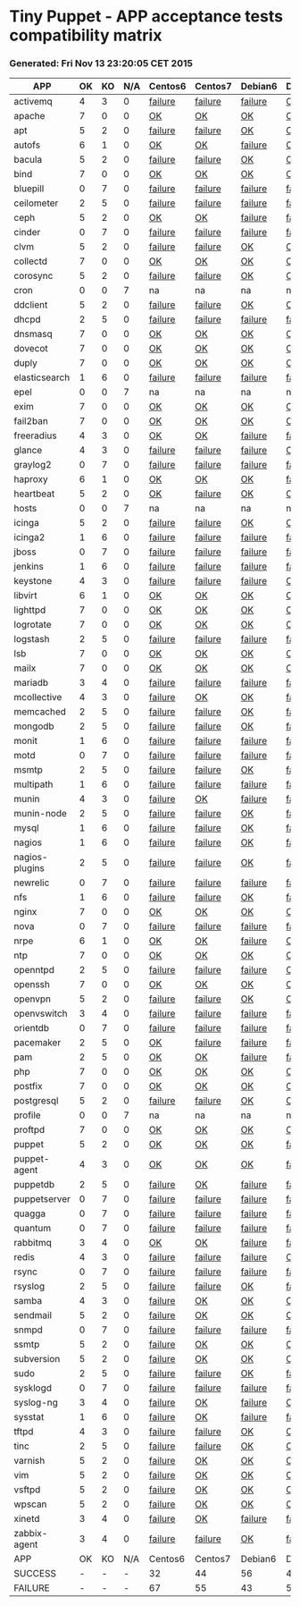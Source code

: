# Tiny Puppet - APP acceptance tests compatibility matrix
### Generated: Fri Nov 13 23:20:05 CET 2015
APP             |  OK  |  KO  |  N/A  |  Centos6                                              |  Centos7                                              |  Debian6                                             |  Debian7                                              |  Debian8_P3                                             |  Ubuntu1204                                              |  Ubuntu1404                                            
----------------|------|------|-------|-------------------------------------------------------|-------------------------------------------------------|------------------------------------------------------|-------------------------------------------------------|---------------------------------------------------------|----------------------------------------------------------|--------------------------------------------------------
activemq        |  4   |  3   |  0    |  [failure](tests/app/Centos6/failure/activemq)        |  [failure](tests/app/Centos7/failure/activemq)        |  [failure](tests/app/Debian6/failure/activemq)       |  [OK](tests/app/Debian7/success/activemq)             |  [OK](tests/app/Debian8_P3/success/activemq)            |  [OK](tests/app/Ubuntu1204/success/activemq)             |  [OK](tests/app/Ubuntu1404/success/activemq)           
apache          |  7   |  0   |  0    |  [OK](tests/app/Centos6/success/apache)               |  [OK](tests/app/Centos7/success/apache)               |  [OK](tests/app/Debian6/success/apache)              |  [OK](tests/app/Debian7/success/apache)               |  [OK](tests/app/Debian8_P3/success/apache)              |  [OK](tests/app/Ubuntu1204/success/apache)               |  [OK](tests/app/Ubuntu1404/success/apache)             
apt             |  5   |  2   |  0    |  [failure](tests/app/Centos6/failure/apt)             |  [failure](tests/app/Centos7/failure/apt)             |  [OK](tests/app/Debian6/success/apt)                 |  [OK](tests/app/Debian7/success/apt)                  |  [OK](tests/app/Debian8_P3/success/apt)                 |  [OK](tests/app/Ubuntu1204/success/apt)                  |  [OK](tests/app/Ubuntu1404/success/apt)                
autofs          |  6   |  1   |  0    |  [OK](tests/app/Centos6/success/autofs)               |  [OK](tests/app/Centos7/success/autofs)               |  [failure](tests/app/Debian6/failure/autofs)         |  [OK](tests/app/Debian7/success/autofs)               |  [OK](tests/app/Debian8_P3/success/autofs)              |  [OK](tests/app/Ubuntu1204/success/autofs)               |  [OK](tests/app/Ubuntu1404/success/autofs)             
bacula          |  5   |  2   |  0    |  [failure](tests/app/Centos6/failure/bacula)          |  [failure](tests/app/Centos7/failure/bacula)          |  [OK](tests/app/Debian6/success/bacula)              |  [OK](tests/app/Debian7/success/bacula)               |  [OK](tests/app/Debian8_P3/success/bacula)              |  [OK](tests/app/Ubuntu1204/success/bacula)               |  [OK](tests/app/Ubuntu1404/success/bacula)             
bind            |  7   |  0   |  0    |  [OK](tests/app/Centos6/success/bind)                 |  [OK](tests/app/Centos7/success/bind)                 |  [OK](tests/app/Debian6/success/bind)                |  [OK](tests/app/Debian7/success/bind)                 |  [OK](tests/app/Debian8_P3/success/bind)                |  [OK](tests/app/Ubuntu1204/success/bind)                 |  [OK](tests/app/Ubuntu1404/success/bind)               
bluepill        |  0   |  7   |  0    |  [failure](tests/app/Centos6/failure/bluepill)        |  [failure](tests/app/Centos7/failure/bluepill)        |  [failure](tests/app/Debian6/failure/bluepill)       |  [failure](tests/app/Debian7/failure/bluepill)        |  [failure](tests/app/Debian8_P3/failure/bluepill)       |  [failure](tests/app/Ubuntu1204/failure/bluepill)        |  [failure](tests/app/Ubuntu1404/failure/bluepill)      
ceilometer      |  2   |  5   |  0    |  [failure](tests/app/Centos6/failure/ceilometer)      |  [failure](tests/app/Centos7/failure/ceilometer)      |  [failure](tests/app/Debian6/failure/ceilometer)     |  [failure](tests/app/Debian7/failure/ceilometer)      |  [OK](tests/app/Debian8_P3/success/ceilometer)          |  [failure](tests/app/Ubuntu1204/failure/ceilometer)      |  [OK](tests/app/Ubuntu1404/success/ceilometer)         
ceph            |  5   |  2   |  0    |  [OK](tests/app/Centos6/success/ceph)                 |  [OK](tests/app/Centos7/success/ceph)                 |  [failure](tests/app/Debian6/failure/ceph)           |  [failure](tests/app/Debian7/failure/ceph)            |  [OK](tests/app/Debian8_P3/success/ceph)                |  [OK](tests/app/Ubuntu1204/success/ceph)                 |  [OK](tests/app/Ubuntu1404/success/ceph)               
cinder          |  0   |  7   |  0    |  [failure](tests/app/Centos6/failure/cinder)          |  [failure](tests/app/Centos7/failure/cinder)          |  [failure](tests/app/Debian6/failure/cinder)         |  [failure](tests/app/Debian7/failure/cinder)          |  [failure](tests/app/Debian8_P3/failure/cinder)         |  [failure](tests/app/Ubuntu1204/failure/cinder)          |  [failure](tests/app/Ubuntu1404/failure/cinder)        
clvm            |  5   |  2   |  0    |  [failure](tests/app/Centos6/failure/clvm)            |  [failure](tests/app/Centos7/failure/clvm)            |  [OK](tests/app/Debian6/success/clvm)                |  [OK](tests/app/Debian7/success/clvm)                 |  [OK](tests/app/Debian8_P3/success/clvm)                |  [OK](tests/app/Ubuntu1204/success/clvm)                 |  [OK](tests/app/Ubuntu1404/success/clvm)               
collectd        |  7   |  0   |  0    |  [OK](tests/app/Centos6/success/collectd)             |  [OK](tests/app/Centos7/success/collectd)             |  [OK](tests/app/Debian6/success/collectd)            |  [OK](tests/app/Debian7/success/collectd)             |  [OK](tests/app/Debian8_P3/success/collectd)            |  [OK](tests/app/Ubuntu1204/success/collectd)             |  [OK](tests/app/Ubuntu1404/success/collectd)           
corosync        |  5   |  2   |  0    |  [failure](tests/app/Centos6/failure/corosync)        |  [failure](tests/app/Centos7/failure/corosync)        |  [OK](tests/app/Debian6/success/corosync)            |  [OK](tests/app/Debian7/success/corosync)             |  [OK](tests/app/Debian8_P3/success/corosync)            |  [OK](tests/app/Ubuntu1204/success/corosync)             |  [OK](tests/app/Ubuntu1404/success/corosync)           
cron            |  0   |  0   |  7    |  na                                                   |  na                                                   |  na                                                  |  na                                                   |  na                                                     |  na                                                      |  na                                                    
ddclient        |  5   |  2   |  0    |  [failure](tests/app/Centos6/failure/ddclient)        |  [failure](tests/app/Centos7/failure/ddclient)        |  [OK](tests/app/Debian6/success/ddclient)            |  [OK](tests/app/Debian7/success/ddclient)             |  [OK](tests/app/Debian8_P3/success/ddclient)            |  [OK](tests/app/Ubuntu1204/success/ddclient)             |  [OK](tests/app/Ubuntu1404/success/ddclient)           
dhcpd           |  2   |  5   |  0    |  [failure](tests/app/Centos6/failure/dhcpd)           |  [failure](tests/app/Centos7/failure/dhcpd)           |  [failure](tests/app/Debian6/failure/dhcpd)          |  [failure](tests/app/Debian7/failure/dhcpd)           |  [failure](tests/app/Debian8_P3/failure/dhcpd)          |  [OK](tests/app/Ubuntu1204/success/dhcpd)                |  [OK](tests/app/Ubuntu1404/success/dhcpd)              
dnsmasq         |  7   |  0   |  0    |  [OK](tests/app/Centos6/success/dnsmasq)              |  [OK](tests/app/Centos7/success/dnsmasq)              |  [OK](tests/app/Debian6/success/dnsmasq)             |  [OK](tests/app/Debian7/success/dnsmasq)              |  [OK](tests/app/Debian8_P3/success/dnsmasq)             |  [OK](tests/app/Ubuntu1204/success/dnsmasq)              |  [OK](tests/app/Ubuntu1404/success/dnsmasq)            
dovecot         |  7   |  0   |  0    |  [OK](tests/app/Centos6/success/dovecot)              |  [OK](tests/app/Centos7/success/dovecot)              |  [OK](tests/app/Debian6/success/dovecot)             |  [OK](tests/app/Debian7/success/dovecot)              |  [OK](tests/app/Debian8_P3/success/dovecot)             |  [OK](tests/app/Ubuntu1204/success/dovecot)              |  [OK](tests/app/Ubuntu1404/success/dovecot)            
duply           |  7   |  0   |  0    |  [OK](tests/app/Centos6/success/duply)                |  [OK](tests/app/Centos7/success/duply)                |  [OK](tests/app/Debian6/success/duply)               |  [OK](tests/app/Debian7/success/duply)                |  [OK](tests/app/Debian8_P3/success/duply)               |  [OK](tests/app/Ubuntu1204/success/duply)                |  [OK](tests/app/Ubuntu1404/success/duply)              
elasticsearch   |  1   |  6   |  0    |  [failure](tests/app/Centos6/failure/elasticsearch)   |  [failure](tests/app/Centos7/failure/elasticsearch)   |  [failure](tests/app/Debian6/failure/elasticsearch)  |  [failure](tests/app/Debian7/failure/elasticsearch)   |  [failure](tests/app/Debian8_P3/failure/elasticsearch)  |  [failure](tests/app/Ubuntu1204/failure/elasticsearch)   |  [OK](tests/app/Ubuntu1404/success/elasticsearch)      
epel            |  0   |  0   |  7    |  na                                                   |  na                                                   |  na                                                  |  na                                                   |  na                                                     |  na                                                      |  na                                                    
exim            |  7   |  0   |  0    |  [OK](tests/app/Centos6/success/exim)                 |  [OK](tests/app/Centos7/success/exim)                 |  [OK](tests/app/Debian6/success/exim)                |  [OK](tests/app/Debian7/success/exim)                 |  [OK](tests/app/Debian8_P3/success/exim)                |  [OK](tests/app/Ubuntu1204/success/exim)                 |  [OK](tests/app/Ubuntu1404/success/exim)               
fail2ban        |  7   |  0   |  0    |  [OK](tests/app/Centos6/success/fail2ban)             |  [OK](tests/app/Centos7/success/fail2ban)             |  [OK](tests/app/Debian6/success/fail2ban)            |  [OK](tests/app/Debian7/success/fail2ban)             |  [OK](tests/app/Debian8_P3/success/fail2ban)            |  [OK](tests/app/Ubuntu1204/success/fail2ban)             |  [OK](tests/app/Ubuntu1404/success/fail2ban)           
freeradius      |  4   |  3   |  0    |  [OK](tests/app/Centos6/success/freeradius)           |  [OK](tests/app/Centos7/success/freeradius)           |  [failure](tests/app/Debian6/failure/freeradius)     |  [failure](tests/app/Debian7/failure/freeradius)      |  [OK](tests/app/Debian8_P3/success/freeradius)          |  [failure](tests/app/Ubuntu1204/failure/freeradius)      |  [OK](tests/app/Ubuntu1404/success/freeradius)         
glance          |  4   |  3   |  0    |  [failure](tests/app/Centos6/failure/glance)          |  [failure](tests/app/Centos7/failure/glance)          |  [failure](tests/app/Debian6/failure/glance)         |  [OK](tests/app/Debian7/success/glance)               |  [OK](tests/app/Debian8_P3/success/glance)              |  [OK](tests/app/Ubuntu1204/success/glance)               |  [OK](tests/app/Ubuntu1404/success/glance)             
graylog2        |  0   |  7   |  0    |  [failure](tests/app/Centos6/failure/graylog2)        |  [failure](tests/app/Centos7/failure/graylog2)        |  [failure](tests/app/Debian6/failure/graylog2)       |  [failure](tests/app/Debian7/failure/graylog2)        |  [failure](tests/app/Debian8_P3/failure/graylog2)       |  [failure](tests/app/Ubuntu1204/failure/graylog2)        |  [failure](tests/app/Ubuntu1404/failure/graylog2)      
haproxy         |  6   |  1   |  0    |  [OK](tests/app/Centos6/success/haproxy)              |  [OK](tests/app/Centos7/success/haproxy)              |  [OK](tests/app/Debian6/success/haproxy)             |  [failure](tests/app/Debian7/failure/haproxy)         |  [OK](tests/app/Debian8_P3/success/haproxy)             |  [OK](tests/app/Ubuntu1204/success/haproxy)              |  [OK](tests/app/Ubuntu1404/success/haproxy)            
heartbeat       |  5   |  2   |  0    |  [OK](tests/app/Centos6/success/heartbeat)            |  [failure](tests/app/Centos7/failure/heartbeat)       |  [OK](tests/app/Debian6/success/heartbeat)           |  [OK](tests/app/Debian7/success/heartbeat)            |  [failure](tests/app/Debian8_P3/failure/heartbeat)      |  [OK](tests/app/Ubuntu1204/success/heartbeat)            |  [OK](tests/app/Ubuntu1404/success/heartbeat)          
hosts           |  0   |  0   |  7    |  na                                                   |  na                                                   |  na                                                  |  na                                                   |  na                                                     |  na                                                      |  na                                                    
icinga          |  5   |  2   |  0    |  [failure](tests/app/Centos6/failure/icinga)          |  [failure](tests/app/Centos7/failure/icinga)          |  [OK](tests/app/Debian6/success/icinga)              |  [OK](tests/app/Debian7/success/icinga)               |  [OK](tests/app/Debian8_P3/success/icinga)              |  [OK](tests/app/Ubuntu1204/success/icinga)               |  [OK](tests/app/Ubuntu1404/success/icinga)             
icinga2         |  1   |  6   |  0    |  [failure](tests/app/Centos6/failure/icinga2)         |  [failure](tests/app/Centos7/failure/icinga2)         |  [failure](tests/app/Debian6/failure/icinga2)        |  [failure](tests/app/Debian7/failure/icinga2)         |  [OK](tests/app/Debian8_P3/success/icinga2)             |  [failure](tests/app/Ubuntu1204/failure/icinga2)         |  [failure](tests/app/Ubuntu1404/failure/icinga2)       
jboss           |  0   |  7   |  0    |  [failure](tests/app/Centos6/failure/jboss)           |  [failure](tests/app/Centos7/failure/jboss)           |  [failure](tests/app/Debian6/failure/jboss)          |  [failure](tests/app/Debian7/failure/jboss)           |  [failure](tests/app/Debian8_P3/failure/jboss)          |  [failure](tests/app/Ubuntu1204/failure/jboss)           |  [failure](tests/app/Ubuntu1404/failure/jboss)         
jenkins         |  1   |  6   |  0    |  [failure](tests/app/Centos6/failure/jenkins)         |  [failure](tests/app/Centos7/failure/jenkins)         |  [failure](tests/app/Debian6/failure/jenkins)        |  [failure](tests/app/Debian7/failure/jenkins)         |  [failure](tests/app/Debian8_P3/failure/jenkins)        |  [OK](tests/app/Ubuntu1204/success/jenkins)              |  [failure](tests/app/Ubuntu1404/failure/jenkins)       
keystone        |  4   |  3   |  0    |  [failure](tests/app/Centos6/failure/keystone)        |  [failure](tests/app/Centos7/failure/keystone)        |  [failure](tests/app/Debian6/failure/keystone)       |  [OK](tests/app/Debian7/success/keystone)             |  [OK](tests/app/Debian8_P3/success/keystone)            |  [OK](tests/app/Ubuntu1204/success/keystone)             |  [OK](tests/app/Ubuntu1404/success/keystone)           
libvirt         |  6   |  1   |  0    |  [OK](tests/app/Centos6/success/libvirt)              |  [OK](tests/app/Centos7/success/libvirt)              |  [OK](tests/app/Debian6/success/libvirt)             |  [OK](tests/app/Debian7/success/libvirt)              |  [failure](tests/app/Debian8_P3/failure/libvirt)        |  [OK](tests/app/Ubuntu1204/success/libvirt)              |  [OK](tests/app/Ubuntu1404/success/libvirt)            
lighttpd        |  7   |  0   |  0    |  [OK](tests/app/Centos6/success/lighttpd)             |  [OK](tests/app/Centos7/success/lighttpd)             |  [OK](tests/app/Debian6/success/lighttpd)            |  [OK](tests/app/Debian7/success/lighttpd)             |  [OK](tests/app/Debian8_P3/success/lighttpd)            |  [OK](tests/app/Ubuntu1204/success/lighttpd)             |  [OK](tests/app/Ubuntu1404/success/lighttpd)           
logrotate       |  7   |  0   |  0    |  [OK](tests/app/Centos6/success/logrotate)            |  [OK](tests/app/Centos7/success/logrotate)            |  [OK](tests/app/Debian6/success/logrotate)           |  [OK](tests/app/Debian7/success/logrotate)            |  [OK](tests/app/Debian8_P3/success/logrotate)           |  [OK](tests/app/Ubuntu1204/success/logrotate)            |  [OK](tests/app/Ubuntu1404/success/logrotate)          
logstash        |  2   |  5   |  0    |  [failure](tests/app/Centos6/failure/logstash)        |  [failure](tests/app/Centos7/failure/logstash)        |  [failure](tests/app/Debian6/failure/logstash)       |  [failure](tests/app/Debian7/failure/logstash)        |  [failure](tests/app/Debian8_P3/failure/logstash)       |  [OK](tests/app/Ubuntu1204/success/logstash)             |  [OK](tests/app/Ubuntu1404/success/logstash)           
lsb             |  7   |  0   |  0    |  [OK](tests/app/Centos6/success/lsb)                  |  [OK](tests/app/Centos7/success/lsb)                  |  [OK](tests/app/Debian6/success/lsb)                 |  [OK](tests/app/Debian7/success/lsb)                  |  [OK](tests/app/Debian8_P3/success/lsb)                 |  [OK](tests/app/Ubuntu1204/success/lsb)                  |  [OK](tests/app/Ubuntu1404/success/lsb)                
mailx           |  7   |  0   |  0    |  [OK](tests/app/Centos6/success/mailx)                |  [OK](tests/app/Centos7/success/mailx)                |  [OK](tests/app/Debian6/success/mailx)               |  [OK](tests/app/Debian7/success/mailx)                |  [OK](tests/app/Debian8_P3/success/mailx)               |  [OK](tests/app/Ubuntu1204/success/mailx)                |  [OK](tests/app/Ubuntu1404/success/mailx)              
mariadb         |  3   |  4   |  0    |  [failure](tests/app/Centos6/failure/mariadb)         |  [failure](tests/app/Centos7/failure/mariadb)         |  [failure](tests/app/Debian6/failure/mariadb)        |  [failure](tests/app/Debian7/failure/mariadb)         |  [OK](tests/app/Debian8_P3/success/mariadb)             |  [OK](tests/app/Ubuntu1204/success/mariadb)              |  [OK](tests/app/Ubuntu1404/success/mariadb)            
mcollective     |  4   |  3   |  0    |  [failure](tests/app/Centos6/failure/mcollective)     |  [OK](tests/app/Centos7/success/mcollective)          |  [OK](tests/app/Debian6/success/mcollective)         |  [failure](tests/app/Debian7/failure/mcollective)     |  [OK](tests/app/Debian8_P3/success/mcollective)         |  [OK](tests/app/Ubuntu1204/success/mcollective)          |  [failure](tests/app/Ubuntu1404/failure/mcollective)   
memcached       |  2   |  5   |  0    |  [failure](tests/app/Centos6/failure/memcached)       |  [failure](tests/app/Centos7/failure/memcached)       |  [OK](tests/app/Debian6/success/memcached)           |  [failure](tests/app/Debian7/failure/memcached)       |  [OK](tests/app/Debian8_P3/success/memcached)           |  [failure](tests/app/Ubuntu1204/failure/memcached)       |  [failure](tests/app/Ubuntu1404/failure/memcached)     
mongodb         |  2   |  5   |  0    |  [failure](tests/app/Centos6/failure/mongodb)         |  [failure](tests/app/Centos7/failure/mongodb)         |  [OK](tests/app/Debian6/success/mongodb)             |  [failure](tests/app/Debian7/failure/mongodb)         |  [OK](tests/app/Debian8_P3/success/mongodb)             |  [failure](tests/app/Ubuntu1204/failure/mongodb)         |  [failure](tests/app/Ubuntu1404/failure/mongodb)       
monit           |  1   |  6   |  0    |  [failure](tests/app/Centos6/failure/monit)           |  [failure](tests/app/Centos7/failure/monit)           |  [failure](tests/app/Debian6/failure/monit)          |  [failure](tests/app/Debian7/failure/monit)           |  [OK](tests/app/Debian8_P3/success/monit)               |  [failure](tests/app/Ubuntu1204/failure/monit)           |  [failure](tests/app/Ubuntu1404/failure/monit)         
motd            |  0   |  7   |  0    |  [failure](tests/app/Centos6/failure/motd)            |  [failure](tests/app/Centos7/failure/motd)            |  [failure](tests/app/Debian6/failure/motd)           |  [failure](tests/app/Debian7/failure/motd)            |  [failure](tests/app/Debian8_P3/failure/motd)           |  [failure](tests/app/Ubuntu1204/failure/motd)            |  [failure](tests/app/Ubuntu1404/failure/motd)          
msmtp           |  2   |  5   |  0    |  [failure](tests/app/Centos6/failure/msmtp)           |  [failure](tests/app/Centos7/failure/msmtp)           |  [OK](tests/app/Debian6/success/msmtp)               |  [failure](tests/app/Debian7/failure/msmtp)           |  [OK](tests/app/Debian8_P3/success/msmtp)               |  [failure](tests/app/Ubuntu1204/failure/msmtp)           |  [failure](tests/app/Ubuntu1404/failure/msmtp)         
multipath       |  1   |  6   |  0    |  [failure](tests/app/Centos6/failure/multipath)       |  [failure](tests/app/Centos7/failure/multipath)       |  [failure](tests/app/Debian6/failure/multipath)      |  [failure](tests/app/Debian7/failure/multipath)       |  [OK](tests/app/Debian8_P3/success/multipath)           |  [failure](tests/app/Ubuntu1204/failure/multipath)       |  [failure](tests/app/Ubuntu1404/failure/multipath)     
munin           |  4   |  3   |  0    |  [failure](tests/app/Centos6/failure/munin)           |  [OK](tests/app/Centos7/success/munin)                |  [failure](tests/app/Debian6/failure/munin)          |  [failure](tests/app/Debian7/failure/munin)           |  [OK](tests/app/Debian8_P3/success/munin)               |  [OK](tests/app/Ubuntu1204/success/munin)                |  [OK](tests/app/Ubuntu1404/success/munin)              
munin-node      |  2   |  5   |  0    |  [failure](tests/app/Centos6/failure/munin-node)      |  [failure](tests/app/Centos7/failure/munin-node)      |  [OK](tests/app/Debian6/success/munin-node)          |  [failure](tests/app/Debian7/failure/munin-node)      |  [OK](tests/app/Debian8_P3/success/munin-node)          |  [failure](tests/app/Ubuntu1204/failure/munin-node)      |  [failure](tests/app/Ubuntu1404/failure/munin-node)    
mysql           |  1   |  6   |  0    |  [failure](tests/app/Centos6/failure/mysql)           |  [failure](tests/app/Centos7/failure/mysql)           |  [OK](tests/app/Debian6/success/mysql)               |  [failure](tests/app/Debian7/failure/mysql)           |  [failure](tests/app/Debian8_P3/failure/mysql)          |  [failure](tests/app/Ubuntu1204/failure/mysql)           |  [failure](tests/app/Ubuntu1404/failure/mysql)         
nagios          |  1   |  6   |  0    |  [failure](tests/app/Centos6/failure/nagios)          |  [failure](tests/app/Centos7/failure/nagios)          |  [OK](tests/app/Debian6/success/nagios)              |  [failure](tests/app/Debian7/failure/nagios)          |  [failure](tests/app/Debian8_P3/failure/nagios)         |  [failure](tests/app/Ubuntu1204/failure/nagios)          |  [failure](tests/app/Ubuntu1404/failure/nagios)        
nagios-plugins  |  2   |  5   |  0    |  [failure](tests/app/Centos6/failure/nagios-plugins)  |  [failure](tests/app/Centos7/failure/nagios-plugins)  |  [OK](tests/app/Debian6/success/nagios-plugins)      |  [failure](tests/app/Debian7/failure/nagios-plugins)  |  [OK](tests/app/Debian8_P3/success/nagios-plugins)      |  [failure](tests/app/Ubuntu1204/failure/nagios-plugins)  |  [failure](tests/app/Ubuntu1404/failure/nagios-plugins)
newrelic        |  0   |  7   |  0    |  [failure](tests/app/Centos6/failure/newrelic)        |  [failure](tests/app/Centos7/failure/newrelic)        |  [failure](tests/app/Debian6/failure/newrelic)       |  [failure](tests/app/Debian7/failure/newrelic)        |  [failure](tests/app/Debian8_P3/failure/newrelic)       |  [failure](tests/app/Ubuntu1204/failure/newrelic)        |  [failure](tests/app/Ubuntu1404/failure/newrelic)      
nfs             |  1   |  6   |  0    |  [failure](tests/app/Centos6/failure/nfs)             |  [failure](tests/app/Centos7/failure/nfs)             |  [OK](tests/app/Debian6/success/nfs)                 |  [failure](tests/app/Debian7/failure/nfs)             |  [failure](tests/app/Debian8_P3/failure/nfs)            |  [failure](tests/app/Ubuntu1204/failure/nfs)             |  [failure](tests/app/Ubuntu1404/failure/nfs)           
nginx           |  7   |  0   |  0    |  [OK](tests/app/Centos6/success/nginx)                |  [OK](tests/app/Centos7/success/nginx)                |  [OK](tests/app/Debian6/success/nginx)               |  [OK](tests/app/Debian7/success/nginx)                |  [OK](tests/app/Debian8_P3/success/nginx)               |  [OK](tests/app/Ubuntu1204/success/nginx)                |  [OK](tests/app/Ubuntu1404/success/nginx)              
nova            |  0   |  7   |  0    |  [failure](tests/app/Centos6/failure/nova)            |  [failure](tests/app/Centos7/failure/nova)            |  [failure](tests/app/Debian6/failure/nova)           |  [failure](tests/app/Debian7/failure/nova)            |  [failure](tests/app/Debian8_P3/failure/nova)           |  [failure](tests/app/Ubuntu1204/failure/nova)            |  [failure](tests/app/Ubuntu1404/failure/nova)          
nrpe            |  6   |  1   |  0    |  [OK](tests/app/Centos6/success/nrpe)                 |  [OK](tests/app/Centos7/success/nrpe)                 |  [failure](tests/app/Debian6/failure/nrpe)           |  [OK](tests/app/Debian7/success/nrpe)                 |  [OK](tests/app/Debian8_P3/success/nrpe)                |  [OK](tests/app/Ubuntu1204/success/nrpe)                 |  [OK](tests/app/Ubuntu1404/success/nrpe)               
ntp             |  7   |  0   |  0    |  [OK](tests/app/Centos6/success/ntp)                  |  [OK](tests/app/Centos7/success/ntp)                  |  [OK](tests/app/Debian6/success/ntp)                 |  [OK](tests/app/Debian7/success/ntp)                  |  [OK](tests/app/Debian8_P3/success/ntp)                 |  [OK](tests/app/Ubuntu1204/success/ntp)                  |  [OK](tests/app/Ubuntu1404/success/ntp)                
openntpd        |  2   |  5   |  0    |  [failure](tests/app/Centos6/failure/openntpd)        |  [failure](tests/app/Centos7/failure/openntpd)        |  [failure](tests/app/Debian6/failure/openntpd)       |  [OK](tests/app/Debian7/success/openntpd)             |  [OK](tests/app/Debian8_P3/success/openntpd)            |  [failure](tests/app/Ubuntu1204/failure/openntpd)        |  [failure](tests/app/Ubuntu1404/failure/openntpd)      
openssh         |  7   |  0   |  0    |  [OK](tests/app/Centos6/success/openssh)              |  [OK](tests/app/Centos7/success/openssh)              |  [OK](tests/app/Debian6/success/openssh)             |  [OK](tests/app/Debian7/success/openssh)              |  [OK](tests/app/Debian8_P3/success/openssh)             |  [OK](tests/app/Ubuntu1204/success/openssh)              |  [OK](tests/app/Ubuntu1404/success/openssh)            
openvpn         |  5   |  2   |  0    |  [failure](tests/app/Centos6/failure/openvpn)         |  [failure](tests/app/Centos7/failure/openvpn)         |  [OK](tests/app/Debian6/success/openvpn)             |  [OK](tests/app/Debian7/success/openvpn)              |  [OK](tests/app/Debian8_P3/success/openvpn)             |  [OK](tests/app/Ubuntu1204/success/openvpn)              |  [OK](tests/app/Ubuntu1404/success/openvpn)            
openvswitch     |  3   |  4   |  0    |  [failure](tests/app/Centos6/failure/openvswitch)     |  [failure](tests/app/Centos7/failure/openvswitch)     |  [failure](tests/app/Debian6/failure/openvswitch)    |  [failure](tests/app/Debian7/failure/openvswitch)     |  [OK](tests/app/Debian8_P3/success/openvswitch)         |  [OK](tests/app/Ubuntu1204/success/openvswitch)          |  [OK](tests/app/Ubuntu1404/success/openvswitch)        
orientdb        |  0   |  7   |  0    |  [failure](tests/app/Centos6/failure/orientdb)        |  [failure](tests/app/Centos7/failure/orientdb)        |  [failure](tests/app/Debian6/failure/orientdb)       |  [failure](tests/app/Debian7/failure/orientdb)        |  [failure](tests/app/Debian8_P3/failure/orientdb)       |  [failure](tests/app/Ubuntu1204/failure/orientdb)        |  [failure](tests/app/Ubuntu1404/failure/orientdb)      
pacemaker       |  2   |  5   |  0    |  [OK](tests/app/Centos6/success/pacemaker)            |  [failure](tests/app/Centos7/failure/pacemaker)       |  [failure](tests/app/Debian6/failure/pacemaker)      |  [failure](tests/app/Debian7/failure/pacemaker)       |  [failure](tests/app/Debian8_P3/failure/pacemaker)      |  [failure](tests/app/Ubuntu1204/failure/pacemaker)       |  [OK](tests/app/Ubuntu1404/success/pacemaker)          
pam             |  2   |  5   |  0    |  [OK](tests/app/Centos6/success/pam)                  |  [OK](tests/app/Centos7/success/pam)                  |  [failure](tests/app/Debian6/failure/pam)            |  [failure](tests/app/Debian7/failure/pam)             |  [failure](tests/app/Debian8_P3/failure/pam)            |  [failure](tests/app/Ubuntu1204/failure/pam)             |  [failure](tests/app/Ubuntu1404/failure/pam)           
php             |  7   |  0   |  0    |  [OK](tests/app/Centos6/success/php)                  |  [OK](tests/app/Centos7/success/php)                  |  [OK](tests/app/Debian6/success/php)                 |  [OK](tests/app/Debian7/success/php)                  |  [OK](tests/app/Debian8_P3/success/php)                 |  [OK](tests/app/Ubuntu1204/success/php)                  |  [OK](tests/app/Ubuntu1404/success/php)                
postfix         |  7   |  0   |  0    |  [OK](tests/app/Centos6/success/postfix)              |  [OK](tests/app/Centos7/success/postfix)              |  [OK](tests/app/Debian6/success/postfix)             |  [OK](tests/app/Debian7/success/postfix)              |  [OK](tests/app/Debian8_P3/success/postfix)             |  [OK](tests/app/Ubuntu1204/success/postfix)              |  [OK](tests/app/Ubuntu1404/success/postfix)            
postgresql      |  5   |  2   |  0    |  [failure](tests/app/Centos6/failure/postgresql)      |  [failure](tests/app/Centos7/failure/postgresql)      |  [OK](tests/app/Debian6/success/postgresql)          |  [OK](tests/app/Debian7/success/postgresql)           |  [OK](tests/app/Debian8_P3/success/postgresql)          |  [OK](tests/app/Ubuntu1204/success/postgresql)           |  [OK](tests/app/Ubuntu1404/success/postgresql)         
profile         |  0   |  0   |  7    |  na                                                   |  na                                                   |  na                                                  |  na                                                   |  na                                                     |  na                                                      |  na                                                    
proftpd         |  7   |  0   |  0    |  [OK](tests/app/Centos6/success/proftpd)              |  [OK](tests/app/Centos7/success/proftpd)              |  [OK](tests/app/Debian6/success/proftpd)             |  [OK](tests/app/Debian7/success/proftpd)              |  [OK](tests/app/Debian8_P3/success/proftpd)             |  [OK](tests/app/Ubuntu1204/success/proftpd)              |  [OK](tests/app/Ubuntu1404/success/proftpd)            
puppet          |  5   |  2   |  0    |  [OK](tests/app/Centos6/success/puppet)               |  [OK](tests/app/Centos7/success/puppet)               |  [OK](tests/app/Debian6/success/puppet)              |  [failure](tests/app/Debian7/failure/puppet)          |  [OK](tests/app/Debian8_P3/success/puppet)              |  [failure](tests/app/Ubuntu1204/failure/puppet)          |  [OK](tests/app/Ubuntu1404/success/puppet)             
puppet-agent    |  4   |  3   |  0    |  [OK](tests/app/Centos6/success/puppet-agent)         |  [OK](tests/app/Centos7/success/puppet-agent)         |  [OK](tests/app/Debian6/success/puppet-agent)        |  [failure](tests/app/Debian7/failure/puppet-agent)    |  [failure](tests/app/Debian8_P3/failure/puppet-agent)   |  [failure](tests/app/Ubuntu1204/failure/puppet-agent)    |  [OK](tests/app/Ubuntu1404/success/puppet-agent)       
puppetdb        |  2   |  5   |  0    |  [failure](tests/app/Centos6/failure/puppetdb)        |  [OK](tests/app/Centos7/success/puppetdb)             |  [failure](tests/app/Debian6/failure/puppetdb)       |  [failure](tests/app/Debian7/failure/puppetdb)        |  [failure](tests/app/Debian8_P3/failure/puppetdb)       |  [failure](tests/app/Ubuntu1204/failure/puppetdb)        |  [OK](tests/app/Ubuntu1404/success/puppetdb)           
puppetserver    |  0   |  7   |  0    |  [failure](tests/app/Centos6/failure/puppetserver)    |  [failure](tests/app/Centos7/failure/puppetserver)    |  [failure](tests/app/Debian6/failure/puppetserver)   |  [failure](tests/app/Debian7/failure/puppetserver)    |  [failure](tests/app/Debian8_P3/failure/puppetserver)   |  [failure](tests/app/Ubuntu1204/failure/puppetserver)    |  [failure](tests/app/Ubuntu1404/failure/puppetserver)  
quagga          |  0   |  7   |  0    |  [failure](tests/app/Centos6/failure/quagga)          |  [failure](tests/app/Centos7/failure/quagga)          |  [failure](tests/app/Debian6/failure/quagga)         |  [failure](tests/app/Debian7/failure/quagga)          |  [failure](tests/app/Debian8_P3/failure/quagga)         |  [failure](tests/app/Ubuntu1204/failure/quagga)          |  [failure](tests/app/Ubuntu1404/failure/quagga)        
quantum         |  0   |  7   |  0    |  [failure](tests/app/Centos6/failure/quantum)         |  [failure](tests/app/Centos7/failure/quantum)         |  [failure](tests/app/Debian6/failure/quantum)        |  [failure](tests/app/Debian7/failure/quantum)         |  [failure](tests/app/Debian8_P3/failure/quantum)        |  [failure](tests/app/Ubuntu1204/failure/quantum)         |  [failure](tests/app/Ubuntu1404/failure/quantum)       
rabbitmq        |  3   |  4   |  0    |  [OK](tests/app/Centos6/success/rabbitmq)             |  [OK](tests/app/Centos7/success/rabbitmq)             |  [failure](tests/app/Debian6/failure/rabbitmq)       |  [failure](tests/app/Debian7/failure/rabbitmq)        |  [failure](tests/app/Debian8_P3/failure/rabbitmq)       |  [failure](tests/app/Ubuntu1204/failure/rabbitmq)        |  [OK](tests/app/Ubuntu1404/success/rabbitmq)           
redis           |  4   |  3   |  0    |  [failure](tests/app/Centos6/failure/redis)           |  [failure](tests/app/Centos7/failure/redis)           |  [failure](tests/app/Debian6/failure/redis)          |  [OK](tests/app/Debian7/success/redis)                |  [OK](tests/app/Debian8_P3/success/redis)               |  [OK](tests/app/Ubuntu1204/success/redis)                |  [OK](tests/app/Ubuntu1404/success/redis)              
rsync           |  0   |  7   |  0    |  [failure](tests/app/Centos6/failure/rsync)           |  [failure](tests/app/Centos7/failure/rsync)           |  [failure](tests/app/Debian6/failure/rsync)          |  [failure](tests/app/Debian7/failure/rsync)           |  [failure](tests/app/Debian8_P3/failure/rsync)          |  [failure](tests/app/Ubuntu1204/failure/rsync)           |  [failure](tests/app/Ubuntu1404/failure/rsync)         
rsyslog         |  2   |  5   |  0    |  [failure](tests/app/Centos6/failure/rsyslog)         |  [failure](tests/app/Centos7/failure/rsyslog)         |  [OK](tests/app/Debian6/success/rsyslog)             |  [failure](tests/app/Debian7/failure/rsyslog)         |  [OK](tests/app/Debian8_P3/success/rsyslog)             |  [failure](tests/app/Ubuntu1204/failure/rsyslog)         |  [failure](tests/app/Ubuntu1404/failure/rsyslog)       
samba           |  4   |  3   |  0    |  [failure](tests/app/Centos6/failure/samba)           |  [OK](tests/app/Centos7/success/samba)                |  [OK](tests/app/Debian6/success/samba)               |  [OK](tests/app/Debian7/success/samba)                |  [failure](tests/app/Debian8_P3/failure/samba)          |  [failure](tests/app/Ubuntu1204/failure/samba)           |  [OK](tests/app/Ubuntu1404/success/samba)              
sendmail        |  5   |  2   |  0    |  [failure](tests/app/Centos6/failure/sendmail)        |  [OK](tests/app/Centos7/success/sendmail)             |  [OK](tests/app/Debian6/success/sendmail)            |  [OK](tests/app/Debian7/success/sendmail)             |  [failure](tests/app/Debian8_P3/failure/sendmail)       |  [OK](tests/app/Ubuntu1204/success/sendmail)             |  [OK](tests/app/Ubuntu1404/success/sendmail)           
snmpd           |  0   |  7   |  0    |  [failure](tests/app/Centos6/failure/snmpd)           |  [failure](tests/app/Centos7/failure/snmpd)           |  [failure](tests/app/Debian6/failure/snmpd)          |  [failure](tests/app/Debian7/failure/snmpd)           |  [failure](tests/app/Debian8_P3/failure/snmpd)          |  [failure](tests/app/Ubuntu1204/failure/snmpd)           |  [failure](tests/app/Ubuntu1404/failure/snmpd)         
ssmtp           |  5   |  2   |  0    |  [failure](tests/app/Centos6/failure/ssmtp)           |  [OK](tests/app/Centos7/success/ssmtp)                |  [OK](tests/app/Debian6/success/ssmtp)               |  [OK](tests/app/Debian7/success/ssmtp)                |  [failure](tests/app/Debian8_P3/failure/ssmtp)          |  [OK](tests/app/Ubuntu1204/success/ssmtp)                |  [OK](tests/app/Ubuntu1404/success/ssmtp)              
subversion      |  5   |  2   |  0    |  [failure](tests/app/Centos6/failure/subversion)      |  [OK](tests/app/Centos7/success/subversion)           |  [OK](tests/app/Debian6/success/subversion)          |  [OK](tests/app/Debian7/success/subversion)           |  [failure](tests/app/Debian8_P3/failure/subversion)     |  [OK](tests/app/Ubuntu1204/success/subversion)           |  [OK](tests/app/Ubuntu1404/success/subversion)         
sudo            |  2   |  5   |  0    |  [failure](tests/app/Centos6/failure/sudo)            |  [failure](tests/app/Centos7/failure/sudo)            |  [OK](tests/app/Debian6/success/sudo)                |  [failure](tests/app/Debian7/failure/sudo)            |  [OK](tests/app/Debian8_P3/success/sudo)                |  [failure](tests/app/Ubuntu1204/failure/sudo)            |  [failure](tests/app/Ubuntu1404/failure/sudo)          
sysklogd        |  0   |  7   |  0    |  [failure](tests/app/Centos6/failure/sysklogd)        |  [failure](tests/app/Centos7/failure/sysklogd)        |  [failure](tests/app/Debian6/failure/sysklogd)       |  [failure](tests/app/Debian7/failure/sysklogd)        |  [failure](tests/app/Debian8_P3/failure/sysklogd)       |  [failure](tests/app/Ubuntu1204/failure/sysklogd)        |  [failure](tests/app/Ubuntu1404/failure/sysklogd)      
syslog-ng       |  3   |  4   |  0    |  [failure](tests/app/Centos6/failure/syslog-ng)       |  [OK](tests/app/Centos7/success/syslog-ng)            |  [failure](tests/app/Debian6/failure/syslog-ng)      |  [OK](tests/app/Debian7/success/syslog-ng)            |  [failure](tests/app/Debian8_P3/failure/syslog-ng)      |  [OK](tests/app/Ubuntu1204/success/syslog-ng)            |  [failure](tests/app/Ubuntu1404/failure/syslog-ng)     
sysstat         |  1   |  6   |  0    |  [failure](tests/app/Centos6/failure/sysstat)         |  [OK](tests/app/Centos7/success/sysstat)              |  [failure](tests/app/Debian6/failure/sysstat)        |  [failure](tests/app/Debian7/failure/sysstat)         |  [failure](tests/app/Debian8_P3/failure/sysstat)        |  [failure](tests/app/Ubuntu1204/failure/sysstat)         |  [failure](tests/app/Ubuntu1404/failure/sysstat)       
tftpd           |  4   |  3   |  0    |  [failure](tests/app/Centos6/failure/tftpd)           |  [failure](tests/app/Centos7/failure/tftpd)           |  [OK](tests/app/Debian6/success/tftpd)               |  [OK](tests/app/Debian7/success/tftpd)                |  [failure](tests/app/Debian8_P3/failure/tftpd)          |  [OK](tests/app/Ubuntu1204/success/tftpd)                |  [OK](tests/app/Ubuntu1404/success/tftpd)              
tinc            |  2   |  5   |  0    |  [failure](tests/app/Centos6/failure/tinc)            |  [failure](tests/app/Centos7/failure/tinc)            |  [OK](tests/app/Debian6/success/tinc)                |  [OK](tests/app/Debian7/success/tinc)                 |  [failure](tests/app/Debian8_P3/failure/tinc)           |  [failure](tests/app/Ubuntu1204/failure/tinc)            |  [failure](tests/app/Ubuntu1404/failure/tinc)          
varnish         |  5   |  2   |  0    |  [failure](tests/app/Centos6/failure/varnish)         |  [OK](tests/app/Centos7/success/varnish)              |  [OK](tests/app/Debian6/success/varnish)             |  [OK](tests/app/Debian7/success/varnish)              |  [failure](tests/app/Debian8_P3/failure/varnish)        |  [OK](tests/app/Ubuntu1204/success/varnish)              |  [OK](tests/app/Ubuntu1404/success/varnish)            
vim             |  5   |  2   |  0    |  [failure](tests/app/Centos6/failure/vim)             |  [OK](tests/app/Centos7/success/vim)                  |  [OK](tests/app/Debian6/success/vim)                 |  [OK](tests/app/Debian7/success/vim)                  |  [failure](tests/app/Debian8_P3/failure/vim)            |  [OK](tests/app/Ubuntu1204/success/vim)                  |  [OK](tests/app/Ubuntu1404/success/vim)                
vsftpd          |  5   |  2   |  0    |  [failure](tests/app/Centos6/failure/vsftpd)          |  [OK](tests/app/Centos7/success/vsftpd)               |  [OK](tests/app/Debian6/success/vsftpd)              |  [OK](tests/app/Debian7/success/vsftpd)               |  [failure](tests/app/Debian8_P3/failure/vsftpd)         |  [OK](tests/app/Ubuntu1204/success/vsftpd)               |  [OK](tests/app/Ubuntu1404/success/vsftpd)             
wpscan          |  5   |  2   |  0    |  [failure](tests/app/Centos6/failure/wpscan)          |  [OK](tests/app/Centos7/success/wpscan)               |  [OK](tests/app/Debian6/success/wpscan)              |  [OK](tests/app/Debian7/success/wpscan)               |  [failure](tests/app/Debian8_P3/failure/wpscan)         |  [OK](tests/app/Ubuntu1204/success/wpscan)               |  [OK](tests/app/Ubuntu1404/success/wpscan)             
xinetd          |  3   |  4   |  0    |  [failure](tests/app/Centos6/failure/xinetd)          |  [OK](tests/app/Centos7/success/xinetd)               |  [failure](tests/app/Debian6/failure/xinetd)         |  [failure](tests/app/Debian7/failure/xinetd)          |  [failure](tests/app/Debian8_P3/failure/xinetd)         |  [OK](tests/app/Ubuntu1204/success/xinetd)               |  [OK](tests/app/Ubuntu1404/success/xinetd)             
zabbix-agent    |  3   |  4   |  0    |  [failure](tests/app/Centos6/failure/zabbix-agent)    |  [failure](tests/app/Centos7/failure/zabbix-agent)    |  [OK](tests/app/Debian6/success/zabbix-agent)        |  [failure](tests/app/Debian7/failure/zabbix-agent)    |  [failure](tests/app/Debian8_P3/failure/zabbix-agent)   |  [OK](tests/app/Ubuntu1204/success/zabbix-agent)         |  [OK](tests/app/Ubuntu1404/success/zabbix-agent)       
APP             |  OK  |  KO  |  N/A  |  Centos6                                              |  Centos7                                              |  Debian6                                             |  Debian7                                              |  Debian8_P3                                             |  Ubuntu1204                                              |  Ubuntu1404                                            
SUCCESS         |  -   |  -   |  -    |  32                                                   |  44                                                   |  56                                                  |  48                                                   |  54                                                     |  56                                                      |  62                                                    
FAILURE         |  -   |  -   |  -    |  67                                                   |  55                                                   |  43                                                  |  51                                                   |  45                                                     |  43                                                      |  37                                                    
